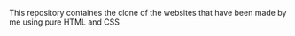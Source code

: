This repository containes the clone of the websites that have been made by me using pure HTML and CSS
